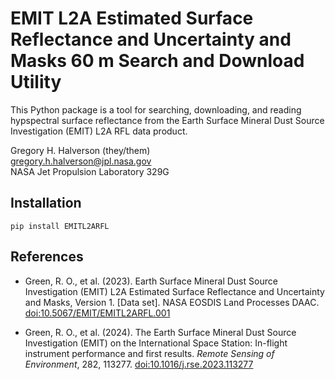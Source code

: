 # EMIT L2A Estimated Surface Reflectance and Uncertainty and Masks 60 m Search and Download Utility

This Python package is a tool for searching, downloading, and reading hypspectral surface reflectance from the Earth Surface Mineral Dust Source Investigation (EMIT) L2A RFL data product.

Gregory H. Halverson (they/them)<br>
[gregory.h.halverson@jpl.nasa.gov](mailto:gregory.h.halverson@jpl.nasa.gov)<br>
NASA Jet Propulsion Laboratory 329G<br>

## Installation

```
pip install EMITL2ARFL
```

## References

* Green, R. O., et al. (2023). Earth Surface Mineral Dust Source Investigation (EMIT) L2A Estimated Surface Reflectance and Uncertainty and Masks, Version 1. [Data set]. NASA EOSDIS Land Processes DAAC. [doi:10.5067/EMIT/EMITL2ARFL.001](https://doi.org/10.5067/EMIT/EMITL2ARFL.001)

* Green, R. O., et al. (2024). The Earth Surface Mineral Dust Source Investigation (EMIT) on the International Space Station: In-flight instrument performance and first results. *Remote Sensing of Environment*, 282, 113277. [doi:10.1016/j.rse.2023.113277](https://doi.org/10.1016/j.rse.2023.113277)

